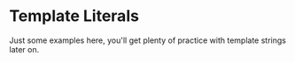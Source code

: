 # Template Literals

Just some examples here, you'll get plenty of practice with template strings
later on.

